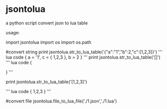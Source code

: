 # jsontolua
a python script convert json to lua table

usage:

import jsontolua
import os
import os.path

#convert string
print jsontolua.str_to_lua_table('{"a":"1","b":2,"c":[1,2,3]}')
'''
lua code
{
	a = '1',
	c = {
		1,2,3
	},
	b = 2
}
'''
print jsontolua.str_to_lua_table('[]')
'''
lua code 
{
	
}
'''

print jsontolua.str_to_lua_table('[1,2,3]')

'''
lua code
{
	1,2,3
}
'''

#convert file
jsontolua.file_to_lua_file('./1.json','./1.lua')



